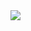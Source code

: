<html>
  <head>
    <title>
      healthmonitoring
    </title>
  </head>
  <body>
    <img src="C:\Users\KSHITIJ SOLANKI\Pictures\Picture1.png">
  </body>
</html>
